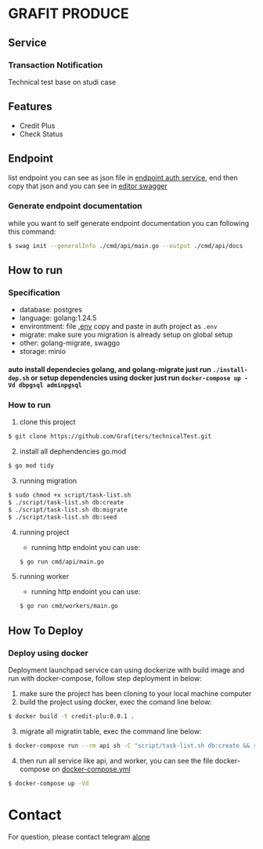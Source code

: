 # GRAFIT PRODUCE
## Service
### Transaction Notification
Technical test base on studi case

## Features
- Credit Plus
- Check Status

## Endpoint
list endpoint you can see as json file in [endpoint auth service](cmd/api/docs/swagger.json), end then copy that json and you can see in [editor swagger](https://editor.swagger.io/)

### Generate endpoint documentation
while you want to self generate endpoint documentation you can following this command:
```bash
$ swag init --generalInfo ./cmd/api/main.go --output ./cmd/api/docs
```

## How to run
### Specification
- database: postgres
- language: golang:1.24.5
- environtment: file [.env](../configs/file.env) copy and paste in auth project as `.env`
- migrate: make sure you migration is already setup on global setup
- other: golang-migrate, swaggo
- storage: minio

#### auto install dependecies golang, and golang-migrate just run ```./install-dep.sh``` or setup dependencies using docker just run ```docker-compose up -Vd dbpgsql adminpgsql```

### How to run
1.  clone this project
```bash
$ git clone https://github.com/Grafiters/technicalTest.git
```

2.  install all dephendencies go.mod
```bash
$ go mod tidy
```

3.  running migration
```bash
$ sudo chmod +x script/task-list.sh
$ ./script/task-list.sh db:create
$ ./script/task-list.sh db:migrate
$ ./script/task-list.sh db:seed
```

4.  running project
    - running http endoint you can use:
    ```bash
    $ go run cmd/api/main.go
    ```

5.  running worker
    - running http endoint you can use:
    ```bash
    $ go run cmd/workers/main.go
    ```

## How To Deploy
### Deploy using docker
Deployment launchpad service can using dockerize with build image and run with docker-compose, follow step deployment in below:
1.  make sure the project has been cloning to your local machine computer
2.  build the project using docker, exec the comand line below:
```bash
$ docker build -t credit-plu:0.0.1 .
```

3.  migrate all migratin table, exec the command line below:
```bash
$ docker-compose run --rm api sh -C "script/task-list.sh db:create && script/task-list.sh db:migrate && script/task-list.sh db:seed"
```
4.  then run all service like api, and worker, you can see the file docker-compose on [docker-compose.yml](./docker-compose.yml)
```bash
$ docker-compose up -Vd
```

# Contact
For question, please contact telegram [alone](https://t.me/Grafiters)
